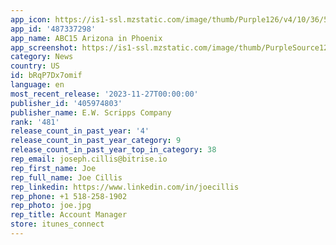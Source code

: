 ```yaml
---
app_icon: https://is1-ssl.mzstatic.com/image/thumb/Purple126/v4/10/36/59/1036592d-b4b2-4dc9-03cd-626f843e8c21/KNXV-AppIcon-0-1x_U007emarketing-0-7-0-85-220-0.png/1024x1024bb.png
app_id: '487337298'
app_name: ABC15 Arizona in Phoenix
app_screenshot: https://is1-ssl.mzstatic.com/image/thumb/PurpleSource126/v4/1c/5a/34/1c5a34c2-87ee-c6f6-df72-b2d60fdf419a/0bd83dd3-17ac-4b0e-8f6b-caa4f79cf2b8_iOS-Appstore-iPhone6.5-Display-1284x2778-KNXV-1.png/1284x2778bb.png
category: News
country: US
id: bRqP7Dx7omif
language: en
most_recent_release: '2023-11-27T00:00:00'
publisher_id: '405974803'
publisher_name: E.W. Scripps Company
rank: '481'
release_count_in_past_year: '4'
release_count_in_past_year_category: 9
release_count_in_past_year_top_in_category: 38
rep_email: joseph.cillis@bitrise.io
rep_first_name: Joe
rep_full_name: Joe Cillis
rep_linkedin: https://www.linkedin.com/in/joecillis
rep_phone: +1 518-258-1902
rep_photo: joe.jpg
rep_title: Account Manager
store: itunes_connect
---
```

